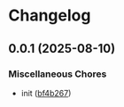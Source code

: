# Changelog

## 0.0.1 (2025-08-10)


### Miscellaneous Chores

* init ([bf4b267](https://github.com/phi-ag/ifc-guid-dotnet/commit/bf4b2670378e0313daddbcf0c865f11add8257ce))
